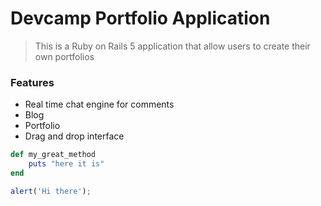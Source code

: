 # Devcamp Portfolio Application

> This is a Ruby on Rails 5 application that allow users to create their own portfolios

### Features

- Real time chat engine for comments
- Blog
- Portfolio
- Drag and drop interface

```Ruby
def my_great_method
	puts "here it is"
end
```	


```Javascript
alert('Hi there');
```
